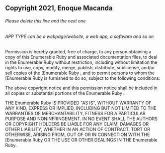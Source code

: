 ## Copyright 2021, Enoque Macanda

###### Please delete this line and the next one
###### APP TYPE can be a webpage/website, a web app, a software and so on

Permission is hereby granted, free of charge, to any person obtaining a copy of this Enumerable Ruby and associated documentation files, to deal in the Enumerable Ruby  without restriction, including without limitation the rights to use, copy, modify, merge, publish, distribute, sublicense, and/or sell copies of the [Enumerable Ruby , and to permit persons to whom the [Enumerable Ruby  is furnished to do so, subject to the following conditions:

The above copyright notice and this permission notice shall be included in all copies or substantial portions of the Enumerable Ruby .

THE Enumerable Ruby  IS PROVIDED "AS IS", WITHOUT WARRANTY OF ANY KIND, EXPRESS OR IMPLIED, INCLUDING BUT NOT LIMITED TO THE WARRANTIES OF MERCHANTABILITY, FITNESS FOR A PARTICULAR PURPOSE AND NONINFRINGEMENT. IN NO EVENT SHALL THE AUTHORS OR COPYRIGHT HOLDERS BE LIABLE FOR ANY CLAIM, DAMAGES OR OTHER LIABILITY, WHETHER IN AN ACTION OF CONTRACT, TORT OR OTHERWISE, ARISING FROM, OUT OF OR IN CONNECTION WITH THE [Enumerable Ruby  OR THE USE OR OTHER DEALINGS IN THE Enumerable Ruby.
